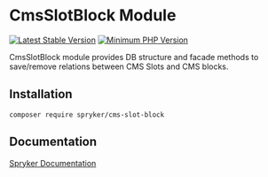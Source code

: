 # CmsSlotBlock Module
[![Latest Stable Version](https://poser.pugx.org/spryker/cms-slot-block/v/stable.svg)](https://packagist.org/packages/spryker/cms-slot-block)
[![Minimum PHP Version](https://img.shields.io/badge/php-%3E%3D%207.4-8892BF.svg)](https://php.net/)

CmsSlotBlock module provides DB structure and facade methods to save/remove relations between CMS Slots and CMS blocks.

## Installation

```
composer require spryker/cms-slot-block
```

## Documentation

[Spryker Documentation](https://documentation.spryker.com)
